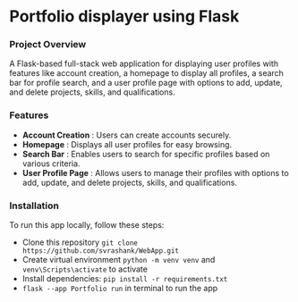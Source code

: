# Portfolio displayer using Flask 
### Project Overview
A Flask-based full-stack web application for displaying user profiles with features like account creation, a homepage to display all profiles, a search bar for profile search, and a user profile page with options to add, update, and delete projects, skills, and qualifications.

### Features 
* **Account Creation** : Users can create accounts securely.
* **Homepage** : Displays all user profiles for easy browsing.
* **Search Bar** : Enables users to search for specific profiles based on various criteria.
* **User Profile Page** : Allows users to manage their profiles with options to add, update, and delete projects, skills, and qualifications.
 
 ### Installation
 To run this app locally, follow these steps: 
 * Clone this repository `git clone https://github.com/svrashank/WebApp.git`
 * Create virtual environment `python -m venv venv` and `venv\Scripts\activate` to activate 
 * Install dependencies: `pip install -r requirements.txt`
 * `flask --app Portfolio run` in terminal to run the app 
 
 


 

        

 
